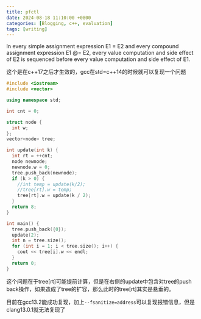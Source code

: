 ```yaml
---
title: pfctl
date: 2024-08-18 11:10:00 +0800
categories: [Blogging, c++, evaluation]
tags: [writing]
---
```


In every simple assignment expression E1 = E2 and every compound assignment expression E1 @= E2, every value computation and side effect of E2 is sequenced before every value computation and side effect of E1.

这个是在c++17之后才生效的，gcc在std=c++14的时候就可以复现一个问题

```cpp
#include <iostream>
#include <vector>

using namespace std;

int cnt = 0;

struct node {
  int w;
};
vector<node> tree;

int update(int k) {
  int rt = ++cnt;
  node newnode;
  newnode.w = 0;
  tree.push_back(newnode);
  if (k > 0) {
    //int temp = update(k/2);
    //tree[rt].w = temp;
    tree[rt].w = update(k / 2);
  }
  return 8;
}

int main() {
  tree.push_back({0});
  update(2);
  int n = tree.size();
  for (int i = 1; i < tree.size(); i++) {
    cout << tree[i].w << endl;
  }
  return 0;
}
```

这个问题在于tree[rt]可能提前计算，但是在右侧的update中包含对tree的push back操作，如果造成了tree的扩容，那么此时的tree[rt]其实是悬垂的。

目前在gcc13.2能成功复现，加上`--fsanitize=address`可以复现报错信息，但是clang13.0.1就无法复现了

